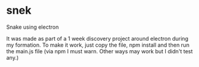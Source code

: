 # snek
Snake using electron

It was made as part of a 1 week discovery project around electron during my formation.
To make it work, just copy the file, npm install and then run the main.js file (via npm I must warn. Other ways may work but I didn't test any.)
